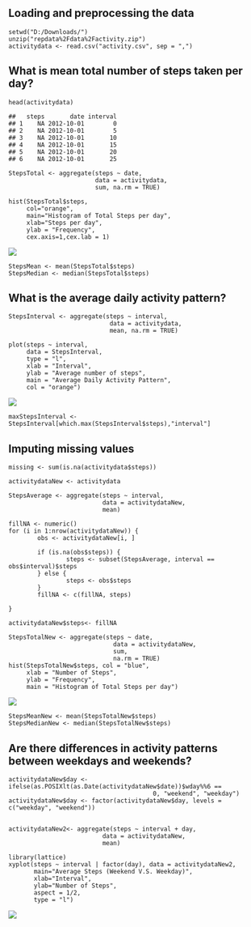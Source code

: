 Loading and preprocessing the data
----------------------------------

    setwd("D:/Downloads/")
    unzip("repdata%2Fdata%2Factivity.zip")
    activitydata <- read.csv("activity.csv", sep = ",")

What is mean total number of steps taken per day?
-------------------------------------------------

    head(activitydata)

    ##   steps       date interval
    ## 1    NA 2012-10-01        0
    ## 2    NA 2012-10-01        5
    ## 3    NA 2012-10-01       10
    ## 4    NA 2012-10-01       15
    ## 5    NA 2012-10-01       20
    ## 6    NA 2012-10-01       25

    StepsTotal <- aggregate(steps ~ date, 
                            data = activitydata, 
                            sum, na.rm = TRUE)

    hist(StepsTotal$steps,
         col="orange",
         main="Histogram of Total Steps per day",
         xlab="Steps per day",
         ylab = "Frequency",
         cex.axis=1,cex.lab = 1)

![](PA1_Template_files/figure-markdown_strict/unnamed-chunk-1-1.png)

    StepsMean <- mean(StepsTotal$steps)
    StepsMedian <- median(StepsTotal$steps)

What is the average daily activity pattern?
-------------------------------------------

    StepsInterval <- aggregate(steps ~ interval, 
                                data = activitydata, 
                                mean, na.rm = TRUE)

    plot(steps ~ interval, 
         data = StepsInterval, 
         type = "l", 
         xlab = "Interval",
         ylab = "Average number of steps", 
         main = "Average Daily Activity Pattern", 
         col = "orange")

![](PA1_Template_files/figure-markdown_strict/unnamed-chunk-2-1.png)

    maxStepsInterval <- StepsInterval[which.max(StepsInterval$steps),"interval"]

Imputing missing values
-----------------------

    missing <- sum(is.na(activitydata$steps))

    activitydataNew <- activitydata

    StepsAverage <- aggregate(steps ~ interval, 
                              data = activitydataNew, 
                              mean)

    fillNA <- numeric()
    for (i in 1:nrow(activitydataNew)) {
            obs <- activitydataNew[i, ]
            
            if (is.na(obs$steps)) {
                    steps <- subset(StepsAverage, interval == obs$interval)$steps
            } else {
                    steps <- obs$steps
            }
            fillNA <- c(fillNA, steps)
            
    }

    activitydataNew$steps<- fillNA

    StepsTotalNew <- aggregate(steps ~ date, 
                                 data = activitydataNew, 
                                 sum, 
                                 na.rm = TRUE)
    hist(StepsTotalNew$steps, col = "blue", 
         xlab = "Number of Steps", 
         ylab = "Frequency",
         main = "Histogram of Total Steps per day")

![](PA1_Template_files/figure-markdown_strict/unnamed-chunk-3-1.png)

    StepsMeanNew <- mean(StepsTotalNew$steps)
    StepsMedianNew <- median(StepsTotalNew$steps)

Are there differences in activity patterns between weekdays and weekends?
-------------------------------------------------------------------------

    activitydataNew$day <- ifelse(as.POSIXlt(as.Date(activitydataNew$date))$wday%%6 == 
                                            0, "weekend", "weekday")
    activitydataNew$day <- factor(activitydataNew$day, levels = c("weekday", "weekend"))


    activitydataNew2<- aggregate(steps ~ interval + day, 
                              data = activitydataNew,
                              mean)

    library(lattice)
    xyplot(steps ~ interval | factor(day), data = activitydataNew2,
           main="Average Steps (Weekend V.S. Weekday)",
           xlab="Interval", 
           ylab="Number of Steps",
           aspect = 1/2, 
           type = "l")

![](PA1_Template_files/figure-markdown_strict/unnamed-chunk-4-1.png)

